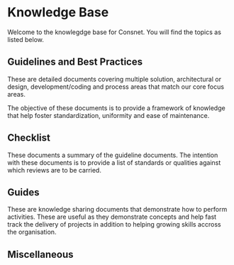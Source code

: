 # Knowledge Base

Welcome to the knowlegdge base for Consnet. You will find the topics as listed below. 

## Guidelines and Best Practices
These are detailed documents covering multiple solution, architectural or design, development/coding and process areas that match our core focus areas. 

The objective of these documents is to provide a framework of knowledge that help foster standardization, uniformity and ease of maintenance. 


## Checklist

These documents a summary of the guideline documents. The intention with these documents is to provide a list of standards or qualities against which reviews are to be carried. 

## Guides
These are knowledge sharing documents that demonstrate how to perform activities. These are useful as they demonstrate concepts and help fast track the delivery of projects in addition to helping growing skills accross the organisation.

## Miscellaneous
<!--stackedit_data:
eyJoaXN0b3J5IjpbNTEwOTgxMTcyLC0xOTIzNjYyNjc3XX0=
-->